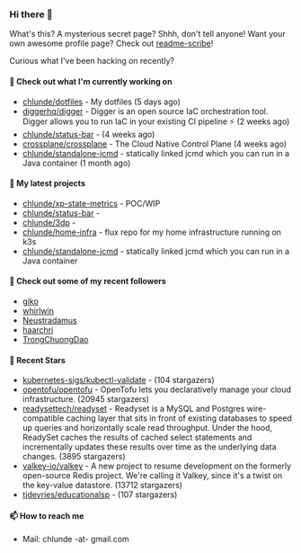 ### Hi there 👋

What's this? A mysterious secret page? Shhh, don't tell anyone!
Want your own awesome profile page? Check out [readme-scribe](https://github.com/muesli/readme-scribe)!

Curious what I've been hacking on recently?

#### 👷 Check out what I'm currently working on

- [chlunde/dotfiles](https://github.com/chlunde/dotfiles) - My dotfiles (5 days ago)
- [diggerhq/digger](https://github.com/diggerhq/digger) - Digger is an open source IaC orchestration tool. Digger allows you to run IaC in your existing CI pipeline ⚡️   (2 weeks ago)
- [chlunde/status-bar](https://github.com/chlunde/status-bar) -  (4 weeks ago)
- [crossplane/crossplane](https://github.com/crossplane/crossplane) - The Cloud Native Control Plane (4 weeks ago)
- [chlunde/standalone-jcmd](https://github.com/chlunde/standalone-jcmd) - statically linked jcmd which you can run in a Java container (1 month ago)

#### 🌱 My latest projects

- [chlunde/xp-state-metrics](https://github.com/chlunde/xp-state-metrics) - POC/WIP
- [chlunde/status-bar](https://github.com/chlunde/status-bar) - 
- [chlunde/3dp](https://github.com/chlunde/3dp) - 
- [chlunde/home-infra](https://github.com/chlunde/home-infra) - flux repo for my home infrastructure running on k3s 
- [chlunde/standalone-jcmd](https://github.com/chlunde/standalone-jcmd) - statically linked jcmd which you can run in a Java container



#### 👯 Check out some of my recent followers

- [giko](https://github.com/giko)
- [whirlwin](https://github.com/whirlwin)
- [Neustradamus](https://github.com/Neustradamus)
- [haarchri](https://github.com/haarchri)
- [TrongChuongDao](https://github.com/TrongChuongDao)

#### 🌟 Recent Stars

- [kubernetes-sigs/kubectl-validate](https://github.com/kubernetes-sigs/kubectl-validate) -  (104 stargazers)
- [opentofu/opentofu](https://github.com/opentofu/opentofu) - OpenTofu lets you declaratively manage your cloud infrastructure. (20945 stargazers)
- [readysettech/readyset](https://github.com/readysettech/readyset) - Readyset is a MySQL and Postgres wire-compatible caching layer that sits in front of existing databases to speed up queries and horizontally scale read throughput. Under the hood, ReadySet caches the results of cached select statements and incrementally updates these results over time as the underlying data changes. (3895 stargazers)
- [valkey-io/valkey](https://github.com/valkey-io/valkey) - A new project to resume development on the formerly open-source Redis project. We&#39;re calling it Valkey, since it&#39;s a twist on the key-value datastore. (13712 stargazers)
- [tjdevries/educationalsp](https://github.com/tjdevries/educationalsp) -  (107 stargazers)

#### 📫 How to reach me

- Mail: chlunde -at- gmail.com
